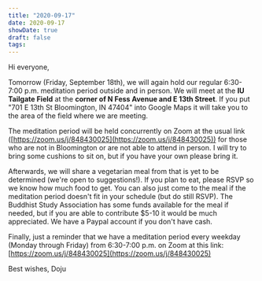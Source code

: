 ```yaml
---
title: "2020-09-17"
date: 2020-09-17
showDate: true
draft: false
tags: 
---
```

Hi everyone,

Tomorrow (Friday, September 18th), we will again hold our regular 6:30-7:00 p.m. meditation period outside and in person. We will meet at the **IU Tailgate Field** at the **corner of N Fess Avenue and E 13th Street**. If you put "701 E 13th St Bloomington, IN 47404" into Google Maps it will take you to the area of the field where we are meeting.

The meditation period will be held concurrently on Zoom at the usual link ([https://zoom.us/j/848430025](https://zoom.us/j/848430025)) for those who are not in Bloomington or are not able to attend in person. I will try to bring some cushions to sit on, but if you have your own please bring it.

Afterwards, we will share a vegetarian meal from that is yet to be determined (we're open to suggestions!). If you plan to eat, please RSVP so we know how much food to get. You can also just come to the meal if the meditation period doesn't fit in your schedule (but do still RSVP). The Buddhist Study Association has some funds available for the meal if needed, but if you are able to contribute $5-10 it would be much appreciated. We have a Paypal account if you don't have cash.

Finally, just a reminder that we have a meditation period every weekday (Monday through Friday) from 6:30-7:00 p.m. on Zoom at this link: [https://zoom.us/j/848430025](https://zoom.us/j/848430025)

Best wishes,
Doju 
